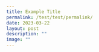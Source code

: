 ```yaml
---
title: Example Title
permalink: /test/test/permalink/
date: 2023-03-22
layout: post
description: ""
image: ""
---
```

